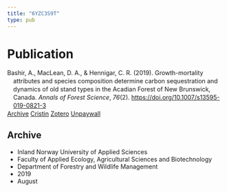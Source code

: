 ```yaml
---
title: "6YZC3S9T"
type: pub
---
```

<h1>Publication</h1>
<article id="csl-bib-container-6YZC3S9T" class="csl-bib-container">
  <div class="csl-bib-body" style="line-height: 1.35; padding-left: 1em; text-indent:-1em;">
  <div class="csl-entry">Bashir, A., MacLean, D. A., &amp; Hennigar, C. R. (2019). Growth-mortality attributes and species composition determine carbon sequestration and dynamics of old stand types in the Acadian Forest of New Brunswick, Canada. <i>Annals of Forest Science</i>, <i>76</i>(2). <a href="https://doi.org/10.1007/s13595-019-0821-3">https://doi.org/10.1007/s13595-019-0821-3</a></div>
</div>
  <div class="csl-bib-buttons">
    <a href="#taxonomy-article-6YZC3S9T" class="csl-bib-button">Archive</a>
    <a href alt="Cristin URL" class="csl-bib-button">Cristin</a>
    <a href alt="Zotero URL" class="csl-bib-button">Zotero</a>
    <a href="https://link.springer.com/content/pdf/10.1007/s13595-019-0821-3.pdf" class="csl-bib-button">Unpaywall</a>
  </div>
  <div id="csl-bib-meta-container-6YZC3S9T"></div>
</article>
<div id="csl-bib-meta-6YZC3S9T" class="csl-bib-meta">
  <article id="taxonomy-article-6YZC3S9T" class="taxonomy-article">
    <h1>Archive</h1>
    <ul>
      <li>Inland Norway University of Applied Sciences</li>
      <li>Faculty of Applied Ecology, Agricultural Sciences and Biotechnology</li>
      <li>Department of Forestry and Wildlife Management</li>
      <li>2019</li>
      <li>August</li>
    </ul>
  </article>
</div>
